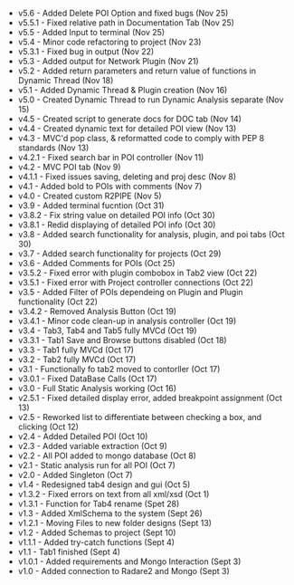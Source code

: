  - v5.6 - Added Delete POI Option and fixed bugs (Nov 25)
 - v5.5.1 - Fixed relative path in Documentation Tab (Nov 25)
 - v5.5 - Added Input to terminal (Nov 25)
 - v5.4 - Minor code refactoring to project (Nov 23)
 - v5.3.1 - Fixed bug in output (Nov 22)
 - v5.3 - Added output for Network Plugin (Nov 21)
 - v5.2 - Added return parameters and return value of functions in Dynamic Thread (Nov 18)
 - v5.1 - Added Dynamic Thread & Plugin creation (Nov 16)
 - v5.0 - Created Dynamic Thread to run Dynamic Analysis separate (Nov 15)
 - v4.5 - Created script to generate docs for DOC tab (Nov 14)
 - v4.4 - Created dynamic text for detailed POI view (Nov 13)
 - v4.3 - MVC'd pop class, & reformatted code to comply with PEP 8 standards (Nov 13)
 - v4.2.1 - Fixed search bar in POI controller (Nov 11)
 - v4.2 - MVC POI tab (Nov 9)
 - v4.1.1 - Fixed issues saving, deleting and proj desc (Nov 8)
 - v4.1 - Added bold to POIs with comments (Nov 7)
 - v4.0 - Created custom R2PIPE (Nov 5)
 - v3.9 - Added terminal fucntion (Oct 31)
 - v3.8.2  - Fix string value on detailed POI info (Oct 30)
 - v3.8.1 - Redid displaying of detailed POI info (Oct 30)
 - v3.8 - Added search functionality for analysis, plugin, and poi tabs (Oct 30)
 - v3.7 - Added search functionality for projects (Oct 29)
 - v3.6 - Added Comments for POIs (Oct 25)
 - v3.5.2 - Fixed error with plugin combobox in Tab2 view (Oct 22)
 - v3.5.1 - Fixed error with Project controller connections (Oct 22)
 - v3.5 - Added Filter of POIs dependeing on Plugin and Plugin functionality (Oct 22)
 - v3.4.2 - Removed Analysis Button (Oct 19)
 - v3.4.1 - Minor code clean-up in analysis controller (Oct 19)
 - v3.4 - Tab3, Tab4 and Tab5 fully MVCd (Oct 19)
 - v3.3.1 - Tab1 Save and Browse buttons disabled (Oct 18)
 - v3.3 - Tab1 fully MVCd (Oct 17)
 - v3.2 - Tab2 fully MVCd (Oct 17)
 - v3.1 - Functionally fo tab2 moved to contorller (Oct 17)
 - v3.0.1 - Fixed DataBase Calls (Oct 17)
 - v3.0 - Full Static Analysis working (Oct 16)
 - v2.5.1 - Fixed detailed display error, added breakpoint assignment (Oct 13)
 - v2.5 - Reworked list to differentiate between checking a box, and clicking (Oct 12)
 - v2.4 - Added Detailed POI (Oct 10)
 - v2.3 - Added variable extraction (Oct 9)
 - v2.2 - All POI added to mongo database (Oct 8)
 - v2.1 - Static analysis run for all POI (Oct 7)
 - v2.0 - Added Singleton (Oct 7)
 - v1.4 - Redesigned tab4 design and gui (Oct 5)
 - v1.3.2 - Fixed errors on text from all xml/xsd (Oct 1)
 - v1.3.1 - Function for Tab4 rename (Spet 28)
 - v1.3 - Added XmlSchema to the system (Sept 26)
 - v1.2.1 - Moving Files to new folder designs (Sept 13)
 - v1.2 - Added Schemas to project (Sept 10)
 - v1.1.1 - Added try-catch functions (Sept 4)
 - v1.1 - Tab1 finished (Sept 4)
 - v1.0.1 - Added requirements and Mongo Interaction (Sept 3)
 - v1.0 - Added connection to Radare2 and Mongo (Sept 3)
 
